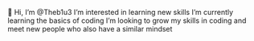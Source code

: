👋 Hi, I’m @Theb1u3
I’m interested in learning new skills
I’m currently learning the basics of coding 
I’m looking to grow my skills in coding and meet new people who also have a similar mindset


<!---
Theb1u3/Theb1u3 is a ✨ special ✨ repository because its `README.md` (this file) appears on your GitHub profile.
You can click the Preview link to take a look at your changes.
--->
